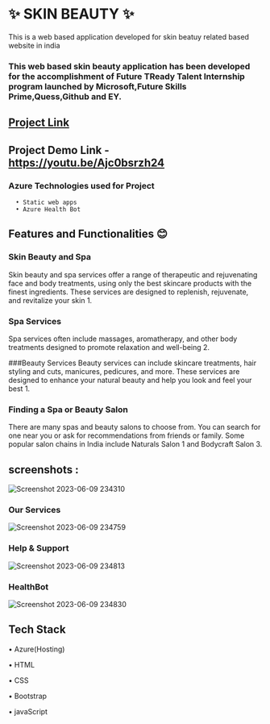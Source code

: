 #  ✨  SKIN BEAUTY ✨
This is a web based application developed for skin beatuy related based website in india

### This web based skin beauty application has been developed for the accomplishment of Future TReady Talent Internship program launched by Microsoft,Future Skills Prime,Quess,Github and EY.

## [Project Link](https://victorious-sea-00a1f8800.3.azurestaticapps.net)

## Project Demo Link -  https://youtu.be/Ajc0bsrzh24


### Azure Technologies used for Project
      • Static web apps
      • Azure Health Bot
      
## Features and Functionalities 😊

  ### Skin Beauty and Spa
  
Skin beauty and spa services offer a range of therapeutic and rejuvenating face and body treatments, using only the best skincare products with the finest ingredients. These services are designed to replenish, rejuvenate, and revitalize your skin 1.

 ### Spa Services
  
Spa services often include massages, aromatherapy, and other body treatments designed to promote relaxation and well-being 2.

  ###Beauty Services
Beauty services can include skincare treatments, hair styling and cuts, manicures, pedicures, and more. These services are designed to enhance your natural beauty and help you look and feel your best 1.

  ### Finding a Spa or Beauty Salon
There are many spas and beauty salons to choose from. You can search for one near you or ask for recommendations from friends or family. Some popular salon chains in India include Naturals Salon 1 and Bodycraft Salon 3.
## screenshots : 


  ![Screenshot 2023-06-09 234310](https://github.com/SANDEEPNALLAVELLI/MFRTproject/assets/131253322/92054a15-a321-46f6-bbfb-ecea2fe97028)
### Our Services
![Screenshot 2023-06-09 234759](https://github.com/SANDEEPNALLAVELLI/MFRTproject/assets/131253322/4e6599f2-3047-4d85-af54-f0978ab80cda)

### Help & Support
![Screenshot 2023-06-09 234813](https://github.com/SANDEEPNALLAVELLI/MFRTproject/assets/131253322/f65c0cce-ab73-4655-9ad9-2d7b67bd595c)

### HealthBot


![Screenshot 2023-06-09 234830](https://github.com/SANDEEPNALLAVELLI/MFRTproject/assets/131253322/c3307e1b-95d9-4620-8209-90a2f78ba834)

## Tech Stack

  •  Azure(Hosting)
  
  •  HTML
  
  •  CSS
  
  •  Bootstrap
  
  •  javaScript
 
